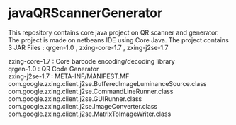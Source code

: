 # javaQRScannerGenerator
This repository contains core java project on QR scanner and generator. 
The project is made on netbeans IDE using Core Java.
The project contains 3 JAR Files : qrgen-1.0 , zxing-core-1.7 , zxing-j2se-1.7

zxing-core-1.7 : Core barcode encoding/decoding library <br>
qrgen-1.0 : QR Code Generator<br>
zxing-j2se-1.7 : META-INF/MANIFEST.MF <br>
                com.google.zxing.client.j2se.BufferedImageLuminanceSource.class
                com.google.zxing.client.j2se.CommandLineRunner.class
                com.google.zxing.client.j2se.GUIRunner.class
                com.google.zxing.client.j2se.ImageConverter.class
                com.google.zxing.client.j2se.MatrixToImageWriter.class
